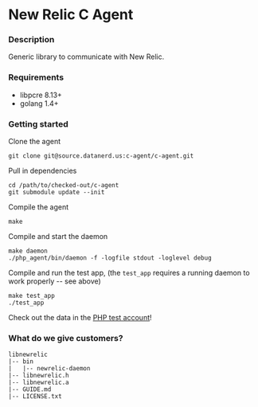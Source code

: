 # New Relic C Agent

### Description
Generic library to communicate with New Relic.

### Requirements

* libpcre 8.13+
* golang 1.4+

### Getting started

Clone the agent
```
git clone git@source.datanerd.us:c-agent/c-agent.git
```

Pull in dependencies
```
cd /path/to/checked-out/c-agent
git submodule update --init
```

Compile the agent
```
make
```

Compile and start the daemon
```
make daemon
./php_agent/bin/daemon -f -logfile stdout -loglevel debug
```

Compile and run the test app, (the `test_app` requires a running daemon to work properly -- see above)

```
make test_app
./test_app
```

Check out the data in the [PHP test account](https://staging.newrelic.com/accounts/432507/applications/)!

### What do we give customers?

```
libnewrelic
|-- bin
|   |-- newrelic-daemon
|-- libnewrelic.h
|-- libnewrelic.a
|-- GUIDE.md
|-- LICENSE.txt
```
